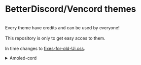 # BetterDiscord/Vencord themes
<br>Every theme have credits and can be used by everyone!</br>
<br>This repository is only to get easy acces to them.</br>
<br>In time changes to [fixes-for-old-Ui.css][def].</br>

[def]: https://github.com/kmmiio99o/Themes/blob/main/fixes-for-old-UI.css
<details>
<summary>Amoled-cord</summary>
![Logo Amoled-cord](icons/Amoled-cord.png)
</details>